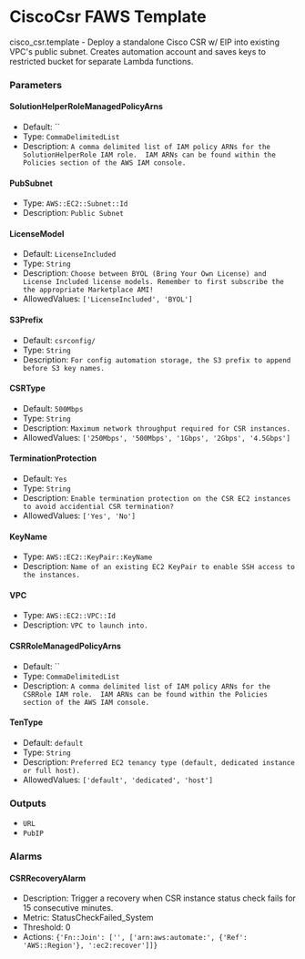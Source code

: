 CiscoCsr FAWS Template
======================
cisco_csr.template - Deploy a standalone Cisco CSR w/ EIP into existing VPC's public subnet. Creates automation account and saves keys to restricted bucket for separate Lambda functions.
### Parameters

#### SolutionHelperRoleManagedPolicyArns
- Default: ``
- Type: `CommaDelimitedList`
- Description: `A comma delimited list of IAM policy ARNs for the SolutionHelperRole IAM role.  IAM ARNs can be found within the Policies section of the AWS IAM console.`

#### PubSubnet
- Type: `AWS::EC2::Subnet::Id`
- Description: `Public Subnet`

#### LicenseModel
- Default: `LicenseIncluded`
- Type: `String`
- Description: `Choose between BYOL (Bring Your Own License) and License Included license models. Remember to first subscribe the the appropriate Marketplace AMI!`
- AllowedValues: `['LicenseIncluded', 'BYOL']`

#### S3Prefix
- Default: `csrconfig/`
- Type: `String`
- Description: `For config automation storage, the S3 prefix to append before S3 key names.`

#### CSRType
- Default: `500Mbps`
- Type: `String`
- Description: `Maximum network throughput required for CSR instances.`
- AllowedValues: `['250Mbps', '500Mbps', '1Gbps', '2Gbps', '4.5Gbps']`

#### TerminationProtection
- Default: `Yes`
- Type: `String`
- Description: `Enable termination protection on the CSR EC2 instances to avoid accidential CSR termination?`
- AllowedValues: `['Yes', 'No']`

#### KeyName
- Type: `AWS::EC2::KeyPair::KeyName`
- Description: `Name of an existing EC2 KeyPair to enable SSH access to the instances.`

#### VPC
- Type: `AWS::EC2::VPC::Id`
- Description: `VPC to launch into.`

#### CSRRoleManagedPolicyArns
- Default: ``
- Type: `CommaDelimitedList`
- Description: `A comma delimited list of IAM policy ARNs for the CSRRole IAM role.  IAM ARNs can be found within the Policies section of the AWS IAM console.`

#### TenType
- Default: `default`
- Type: `String`
- Description: `Preferred EC2 tenancy type (default, dedicated instance or full host).`
- AllowedValues: `['default', 'dedicated', 'host']`

### Outputs
- `URL`
- `PubIP`

### Alarms
#### CSRRecoveryAlarm
- Description: Trigger a recovery when CSR instance status check fails for 15 consecutive minutes.
- Metric: StatusCheckFailed_System
- Threshold: 0
- Actions: `{'Fn::Join': ['', ['arn:aws:automate:', {'Ref': 'AWS::Region'}, ':ec2:recover']]}`
